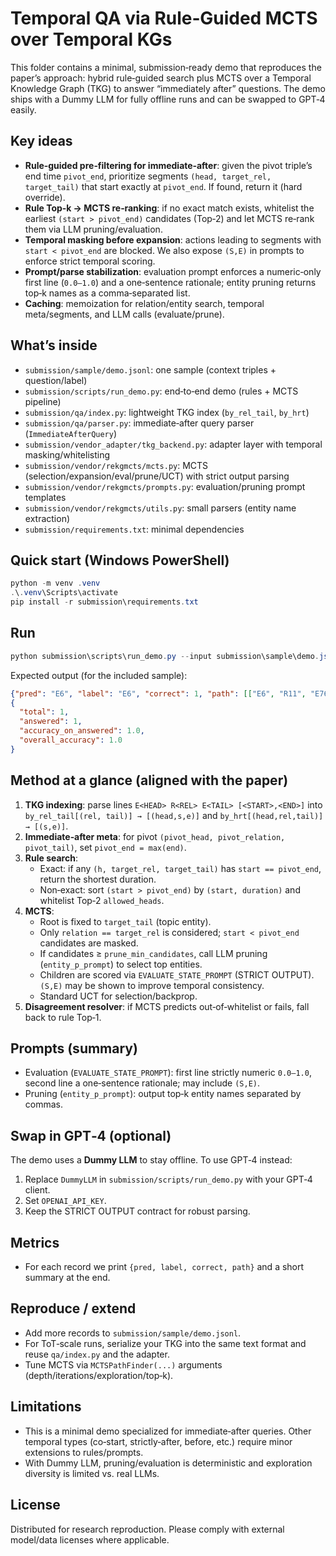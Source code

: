 # Temporal QA via Rule‑Guided MCTS over Temporal KGs

This folder contains a minimal, submission‑ready demo that reproduces the paper’s approach: hybrid rule‑guided search plus MCTS over a Temporal Knowledge Graph (TKG) to answer “immediately after” questions. The demo ships with a Dummy LLM for fully offline runs and can be swapped to GPT‑4 easily.

## Key ideas
- **Rule‑guided pre‑filtering for immediate‑after**: given the pivot triple’s end time `pivot_end`, prioritize segments `(head, target_rel, target_tail)` that start exactly at `pivot_end`. If found, return it (hard override).
- **Rule Top‑k → MCTS re‑ranking**: if no exact match exists, whitelist the earliest `(start > pivot_end)` candidates (Top‑2) and let MCTS re‑rank them via LLM pruning/evaluation.
- **Temporal masking before expansion**: actions leading to segments with `start < pivot_end` are blocked. We also expose `(S,E)` in prompts to enforce strict temporal scoring.
- **Prompt/parse stabilization**: evaluation prompt enforces a numeric‑only first line (`0.0–1.0`) and a one‑sentence rationale; entity pruning returns top‑k names as a comma‑separated list.
- **Caching**: memoization for relation/entity search, temporal meta/segments, and LLM calls (evaluate/prune).

## What’s inside
- `submission/sample/demo.jsonl`: one sample (context triples + question/label)
- `submission/scripts/run_demo.py`: end‑to‑end demo (rules + MCTS pipeline)
- `submission/qa/index.py`: lightweight TKG index (`by_rel_tail`, `by_hrt`)
- `submission/qa/parser.py`: immediate‑after query parser (`ImmediateAfterQuery`)
- `submission/vendor_adapter/tkg_backend.py`: adapter layer with temporal masking/whitelisting
- `submission/vendor/rekgmcts/mcts.py`: MCTS (selection/expansion/eval/prune/UCT) with strict output parsing
- `submission/vendor/rekgmcts/prompts.py`: evaluation/pruning prompt templates
- `submission/vendor/rekgmcts/utils.py`: small parsers (entity name extraction)
- `submission/requirements.txt`: minimal dependencies

## Quick start (Windows PowerShell)
```powershell
python -m venv .venv
.\.venv\Scripts\activate
pip install -r submission\requirements.txt
```

## Run
```powershell
python submission\scripts\run_demo.py --input submission\sample\demo.jsonl
```
Expected output (for the included sample):
```json
{"pred": "E6", "label": "E6", "correct": 1, "path": [["E6", "R11", "E76"]]}
{
  "total": 1,
  "answered": 1,
  "accuracy_on_answered": 1.0,
  "overall_accuracy": 1.0
}
```

## Method at a glance (aligned with the paper)
1) **TKG indexing**: parse lines `E<HEAD> R<REL> E<TAIL> [<START>,<END>]` into `by_rel_tail[(rel, tail)] → [(head,s,e)]` and `by_hrt[(head,rel,tail)] → [(s,e)]`.
2) **Immediate‑after meta**: for pivot `(pivot_head, pivot_relation, pivot_tail)`, set `pivot_end = max(end)`.
3) **Rule search**:
   - Exact: if any `(h, target_rel, target_tail)` has `start == pivot_end`, return the shortest duration.
   - Non‑exact: sort `(start > pivot_end)` by `(start, duration)` and whitelist Top‑2 `allowed_heads`.
4) **MCTS**:
   - Root is fixed to `target_tail` (topic entity).
   - Only `relation == target_rel` is considered; `start < pivot_end` candidates are masked.
   - If candidates ≥ `prune_min_candidates`, call LLM pruning (`entity_p_prompt`) to select top entities.
   - Children are scored via `EVALUATE_STATE_PROMPT` (STRICT OUTPUT). `(S,E)` may be shown to improve temporal consistency.
   - Standard UCT for selection/backprop.
5) **Disagreement resolver**: if MCTS predicts out‑of‑whitelist or fails, fall back to rule Top‑1.

## Prompts (summary)
- Evaluation (`EVALUATE_STATE_PROMPT`): first line strictly numeric `0.0–1.0`, second line a one‑sentence rationale; may include `(S,E)`.
- Pruning (`entity_p_prompt`): output top‑k entity names separated by commas.

## Swap in GPT‑4 (optional)
The demo uses a **Dummy LLM** to stay offline. To use GPT‑4 instead:
1) Replace `DummyLLM` in `submission/scripts/run_demo.py` with your GPT‑4 client.
2) Set `OPENAI_API_KEY`.
3) Keep the STRICT OUTPUT contract for robust parsing.

## Metrics
- For each record we print `{pred, label, correct, path}` and a short summary at the end.

## Reproduce / extend
- Add more records to `submission/sample/demo.jsonl`.
- For ToT‑scale runs, serialize your TKG into the same text format and reuse `qa/index.py` and the adapter.
- Tune MCTS via `MCTSPathFinder(...)` arguments (depth/iterations/exploration/top‑k).

## Limitations
- This is a minimal demo specialized for immediate‑after queries. Other temporal types (co‑start, strictly‑after, before, etc.) require minor extensions to rules/prompts.
- With Dummy LLM, pruning/evaluation is deterministic and exploration diversity is limited vs. real LLMs.

## License
Distributed for research reproduction. Please comply with external model/data licenses where applicable.
